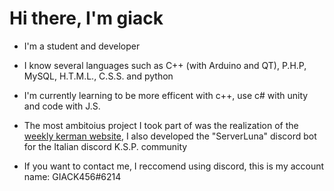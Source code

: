 # Hi there, I'm giack


- I'm a student and developer
- I know several languages such as C++ (with Arduino and QT), P.H.P, MySQL, H.T.M.L., C.S.S. and python
- I'm currently learning to be more efficent with c++, use c# with unity and code with J.S.

- The most ambitoius project I took part of was the realization of the <a href="https://theweeklykerman.com>">weekly kerman website</a>, I also developed the "ServerLuna" discord bot for the Italian discord K.S.P. community



- If you want to contact me, I reccomend using discord, this is my account name:
GIACK456#6214
